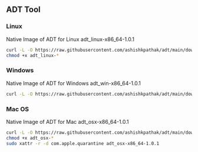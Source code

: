 ## ADT Tool


### Linux

Native Image of ADT for Linux adt_linux-x86_64-1.0.1

```sh
curl -L -O https://raw.githubusercontent.com/ashishkpathak/adt/main/download/adt_linux-x86_64-1.0.1
chmod +x adt_linux-*
```

### Windows

Native Image of ADT for Windows adt_win-x86_64-1.0.1

```sh
curl -L -O https://raw.githubusercontent.com/ashishkpathak/adt/main/download/adt_win-x86_64-1.0.1

```
### Mac OS

Native Image of ADT for Mac adt_osx-x86_64-1.0.1

```sh
curl -L -O https://raw.githubusercontent.com/ashishkpathak/adt/main/download/adt_osx-x86_64-1.0.1
chmod +x adt_osx-*
sudo xattr -r -d com.apple.quarantine adt_osx-x86_64-1.0.1
```
